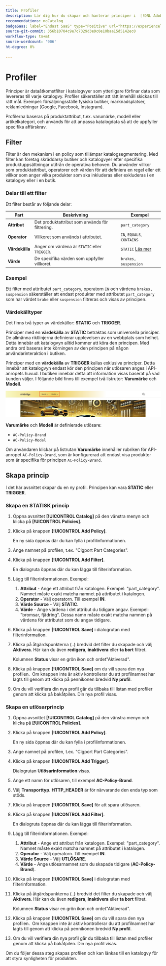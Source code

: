 ```yaml
---
title: Profiler
description: Lär dig hur du skapar och hanterar principer i  [!DNL Adobe Commerce Optimizer].
recommendations: noCatalog
badgeSaas: label="Endast SaaS" type="Positive" url="https://experienceleague.adobe.com/sv/docs/commerce/user-guides/product-solutions" tooltip="Gäller endast Adobe Commerce as a Cloud Service- och Adobe Commerce Optimizer-projekt (SaaS-infrastruktur som hanteras av Adobe)."
source-git-commit: 356b10704c9e7c7329d3e9c0e10baa15d5142ec0
workflow-type: tm+mt
source-wordcount: '906'
ht-degree: 0%

---
```


# Profiler

Principer är dataåtkomstfilter i katalogvyer som ytterligare förfinar data som levereras till varje katalogvy. Profiler säkerställer att rätt innehåll skickas till rätt mål. Exempel: försäljningsställe fysiska butiker, marknadsplatser, reklamledningar (Google, Facebook, Instagram).

Profilerna baseras på produktattribut, t.ex. varumärke, modell eller artikelkategori, och används för att anpassa katalogdata så att de uppfyller specifika affärskrav. &#x200B;

## Filter

Filter är den mekanism i en policy som tillämpar katalogsegmentering. Med filter kan företag skräddarsy butiker och katalogvyer efter specifika produktuppsättningar utifrån de operativa behoven. Du använder villkor som produktattribut, operatorer och värden för att definiera en regel eller ett villkor som anger vilka produkter som ska inkluderas eller exkluderas i en katalogvy eller i en butik.

### Delar till ett filter

Ett filter består av följande delar:

| Part | Beskrivning | Exempel |
|---|---|---|
| **Attribut** | Det produktattribut som används för filtrering. | `part_category` |
| **Operator** | Villkoret som används i attributet. | `IN`, `EQUALS`, `CONTAINS` |
| **Värdekälla** | Anger om värdena är `STATIC` eller `TRIGGER`. | `STATIC` [Läs mer](#value-source-types) |
| **Värde** | De specifika värden som uppfyller villkoret. | `brakes, suspension` |

### Exempel

Ett filter med attributet `part_category`, operatorn `IN` och värdena `brakes, suspension` säkerställer att endast produkter med attributet `part_category` som har värdet `brake` eller `suspension` filtreras och visas av principen.

### Värdekälltyper

Det finns två typer av värdekällor: **STATIC** och **TRIGGER**.

Principer med en **värdekälla** av **STATIC** betraktas som universella principer. De allmänna riktlinjerna definierar upplevelsen av en webbplats som helhet. Detta innebär att katalogvyn alltid kommer att köra den principen. Med andra ord baseras inte körningen av den principen på någon användarinteraktion i butiken.

Principer med en **värdekälla** av **TRIGGER** kallas exklusiva principer. Detta innebär att katalogvyn endast kör den principen när utlösaren anges i API-anropets huvud. I butiken innebär detta att information visas baserat på vad kunden väljer. I följande bild finns till exempel två listrutor: **Varumärke** och **Modell**.

![Utlös värdekälla på butiken](../assets/policy-trigger.png)

**Varumärke** och **Modell** är definierade utlösare:

- `AC-Policy-Brand`
- `AC-Policy-Model`

Om användaren klickar på listrutan **Varumärke** innehåller rubriken för API-anropet `AC-Policy-Brand`, som är konfigurerad att endast visa produkter som är specifika för principen `AC-Policy-Brand`.

## Skapa princip

I det här avsnittet skapar du en ny profil. Principen kan vara **STATIC** eller **TRIGGER**.

### Skapa en STATISK princip

1. Öppna avsnittet **[!UICONTROL Catalog]** på den vänstra menyn och klicka på **[!UICONTROL Policies]**.

1. Klicka på knappen **[!UICONTROL Add Policy]**.

   En ny sida öppnas där du kan fylla i profilinformationen. &#x200B;

1. Ange namnet på profilen, t.ex. &quot;Cigport Part Categories&quot;.

1. Klicka på knappen **[!UICONTROL Add Filter]**.

   En dialogruta öppnas där du kan lägga till filterinformation.

1. Lägg till filterinformationen. Exempel:

   1. **Attribut** - Ange ett attribut från katalogen. Exempel: &quot;part_category&quot;. Namnet måste exakt matcha namnet på attributet i katalogen.
   1. **Operator** - Välj operatorn. Till exempel **IN**. &#x200B;
   1. **Värde Source** - Välj **STATIC**. &#x200B;
   1. **Värde** - Ange värdena i det attribut du tidigare angav. Exempel: &quot;bromsar, fjädring&quot;. &#x200B;Dessa namn måste exakt matcha namnen på värdena för attributet som du angav tidigare.

1. Klicka på knappen **[!UICONTROL Save]** i dialogrutan med filterinformation. &#x200B;

1. Klicka på åtgärdspunkterna (..) bredvid det filter du skapade och välj **Aktivera**. Här kan du även **redigera**, **inaktivera** eller **ta bort** filtret.

   Kolumnen **Status** visar en grön ikon och ordet&quot;Aktiverad&quot;.

1. Klicka på knappen **[!UICONTROL Save]** om du vill spara den nya profilen. &#x200B; Om knappen inte är aktiv kontrollerar du att profilnamnet har lagts till genom att klicka på pennikonen bredvid **Ny profil**.

1. Om du vill verifiera din nya profil går du tillbaka till listan med profiler genom att klicka på bakåtpilen. &#x200B;Din nya profil visas.

### Skapa en utlösarprincip

1. Öppna avsnittet **[!UICONTROL Catalog]** på den vänstra menyn och klicka på **[!UICONTROL Policies]**.

1. Klicka på knappen **[!UICONTROL Add Policy]**.

   En ny sida öppnas där du kan fylla i profilinformationen. &#x200B;

1. Ange namnet på profilen, t.ex. &quot;Cigport Part Categories&quot;.

1. Klicka på knappen **[!UICONTROL Add Trigger]**.

   Dialogrutan **Utlösarinformation** visas.

1. Ange ett namn för utlösaren, till exempel **AC-Policy-Brand**.

1. Välj **Transporttyp**. **HTTP_HEADER** är för närvarande den enda typ som stöds.

1. Klicka på knappen **[!UICONTROL Save]** för att spara utlösaren.

1. Klicka på knappen **[!UICONTROL Add Filter]**.

   En dialogruta öppnas där du kan lägga till filterinformation.

1. Lägg till filterinformationen. Exempel:

   1. **Attribut** - Ange ett attribut från katalogen. Exempel: &quot;part_category&quot;. Namnet måste exakt matcha namnet på attributet i katalogen.
   1. **Operator** - Välj operatorn. Till exempel **IN**. &#x200B;
   1. **Värde Source** - Välj **UTLÖSARE**. &#x200B;
   1. **Värde** - Ange utlösarnamnet som du skapade tidigare (**AC-Policy-Brand**).

1. Klicka på knappen **[!UICONTROL Save]** i dialogrutan med filterinformation. &#x200B;

1. Klicka på åtgärdspunkterna (..) bredvid det filter du skapade och välj **Aktivera**. Här kan du även **redigera**, **inaktivera** eller **ta bort** filtret.

   Kolumnen **Status** visar en grön ikon och ordet&quot;Aktiverad&quot;.

1. Klicka på knappen **[!UICONTROL Save]** om du vill spara den nya profilen. &#x200B; Om knappen inte är aktiv kontrollerar du att profilnamnet har lagts till genom att klicka på pennikonen bredvid **Ny profil**.

1. Om du vill verifiera din nya profil går du tillbaka till listan med profiler genom att klicka på bakåtpilen. &#x200B;Din nya profil visas.

Om du följer dessa steg skapas profilen och kan länkas till en katalogvy för att styra synligheten för produkten.
